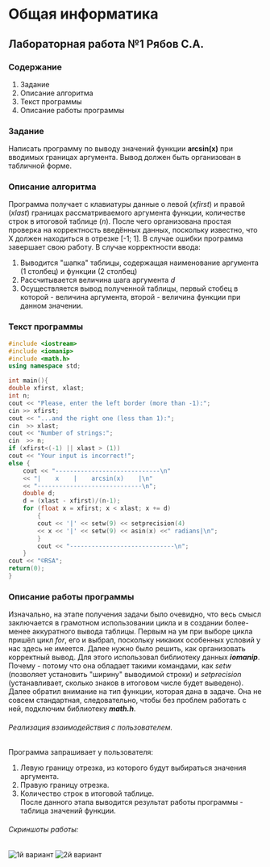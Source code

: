 # Общая информатика
## Лабораторная работа №1 Рябов С.А.
### Содержание  
1. Задание
2. Описание алгоритма
3. Текст программы
4. Описание работы программы
     
     
### Задание
Написать программу по выводу значений функции **arcsin(x)** при вводимых границах аргумента. Вывод должен быть организован в табличной форме.  
### Описание алгоритма  
Программа получает с клавиатуры данные о левой (*xfirst*) и правой (*xlast*) границах рассматриваемого аргумента функции, количестве строк в итоговой таблице (*n*). 
После чего организована простая проверка на корректность введённых данных, поскольку известно, что X должен находиться в отрезке [-1; 1]. 
В случае ошибки программа завершает свою работу. В случае корректности ввода:  
1. Выводится "шапка" таблицы, содержащая наименование аргумента (1 столбец) и функции (2 столбец)  
2. Рассчитывается величина шага аргумента *d*  
3. Осуществляется вывод полученной таблицы, первый стобец в которой - величина аргумента, второй - величина функции при данном значении. 
### Текст программы   
```c++
#include <iostream>
#include <iomanip>
#include <math.h>
using namespace std;

int main(){ 
double xfirst, xlast; 
int n;
cout << "Please, enter the left border (more than -1):";
cin >> xfirst;
cout << "...and the right one (less than 1):";
cin  >> xlast;
cout << "Number of strings:";
cin  >> n;
if (xfirst<(-1) || xlast > (1))
cout << "Your input is incorrect!";
else {
    cout << "-----------------------------\n"
    << "|    x    |    arcsin(x)    |\n"
    << "-----------------------------\n";
    double d;
    d = (xlast - xfirst)/(n-1);
    for (float x = xfirst; x < xlast; x += d)
        {
        cout << '|' << setw(9) << setprecision(4)
        << x << '|' << setw(9) << asin(x) <<" radians|\n";
        }
        cout << "-----------------------------\n";
    }  
cout << "©RSA";
return(0);
}
```
### Описание работы программы
Изначально, на этапе получения задачи было очевидно, что весь смысл заключается в грамотном использовании цикла и в создании более-менее аккуратного вывода таблицы.
Первым на ум при выборе цикла пришёл цикл *for*, его и выбрал, поскольку никаких особенных условий у нас здесь не имеется.
Далее нужно было решить, как организовать корректный вывод. Для этого использовал библиотеку данных ***iomanip***. 
Почему - потому что она обладает такими командами, как *setw* (позволяет установить "ширину" выводимой строки) и *setprecision* (устанавливает, сколько знаков в итоговом числе будет выведено).
Далее обратил внимание на тип функции, которая дана в задаче. 
Она не совсем стандартная, следовательно, чтобы без проблем работать с ней, подключим библиотеку ***math.h***.  
###### Реализация взаимодействия с пользователем.  
Программа запрашивает у пользователя:  
1. Левую границу отрезка, из которого будут выбираться значения аргумента.  
2. Правую границу отрезка.  
3. Количество строк в итоговой таблице.  
После данного этапа выводится результат работы программы - таблица значений функции.  
###### Скриншоты работы:  
![1й вариант](https://sun7-7.userapi.com/s/v1/if2/RTq5g79dxEpJxTbSpsRnSRJOFezhUddCGIW2bXTqLSlrjPxu6nRerE54Sx_dHBbIqsz2TeEmlR7WOOAS_gBUV7pN.jpg?size=621x478&quality=95&type=album)
![2й вариант](https://sun7-7.userapi.com/s/v1/if2/KktE8-6etmRvCreQuta-9LGZkRqrvZU9UNCTBuxZGKBu4-EajwlVpezPYWwZecu4jQSIhncCpCYaf-KABVTSAZmZ.jpg?size=615x180&quality=95&type=album)
